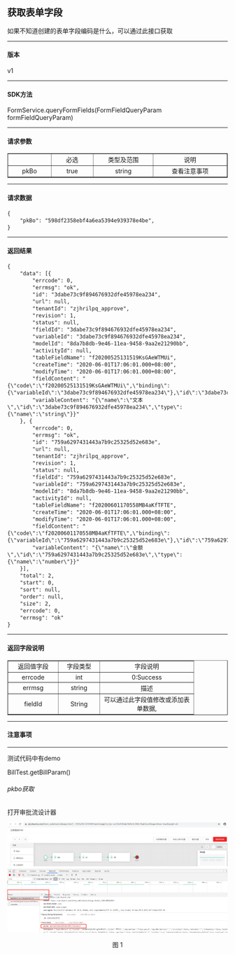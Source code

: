 ## 获取表单字段

如果不知道创建的表单字段编码是什么，可以通过此接口获取
- - -
#### 版本 ####
v1
- - -
#### SDK方法 ####
FormService.queryFormFields(FormFieldQueryParam formFieldQueryParam)
- - - 
#### 请求参数 ####

<table border="1" cellpadding="3" cellspaing="3">
    <tr align="center">
        <td width="100px"></td>
        <td width="100px">必选</td>
        <td width="150px">类型及范围</td>
        <td width="200px">说明</td>
    </tr>
    <tr align="center">
        <td>pkBo</td>
        <td>true</td>
        <td>string</td>
        <td>查看注意事项</td>
    </tr>
</table>

- - - 
#### 请求数据 ####
```
{
	"pkBo": "598df2358ebf4a6ea5394e939378e4be",
}

```
---

#### 返回结果 ####

```
{
	"data": [{
		"errcode": 0,
		"errmsg": "ok",
		"id": "3dabe73c9f894676932dfe45978ea234",
		"url": null,
		"tenantId": "zjhrilpq_approve",
		"revision": 1,
		"status": null,
		"fieldId": "3dabe73c9f894676932dfe45978ea234",
		"variableId": "3dabe73c9f894676932dfe45978ea234",
		"modelId": "8da7b8db-9e46-11ea-9458-9aa2e21290bb",
		"activityId": null,
		"tableFieldName": "f20200525131519KsGAeWTMUi",
		"createTime": "2020-06-01T17:06:01.000+08:00",
		"modifyTime": "2020-06-01T17:06:01.000+08:00",
		"fieldContent": "{\"code\":\"f20200525131519KsGAeWTMUi\",\"binding\":{\"variableId\":\"3dabe73c9f894676932dfe45978ea234\"},\"id\":\"3dabe73c9f894676932dfe45978ea234\"}",
		"variableContent": "{\"name\":\"文本\",\"id\":\"3dabe73c9f894676932dfe45978ea234\",\"type\":{\"name\":\"string\"}}"
	}, {
		"errcode": 0,
		"errmsg": "ok",
		"id": "759a6297431443a7b9c25325d52e683e",
		"url": null,
		"tenantId": "zjhrilpq_approve",
		"revision": 1,
		"status": null,
		"fieldId": "759a6297431443a7b9c25325d52e683e",
		"variableId": "759a6297431443a7b9c25325d52e683e",
		"modelId": "8da7b8db-9e46-11ea-9458-9aa2e21290bb",
		"activityId": null,
		"tableFieldName": "f20200601170558MB4aKfTFTE",
		"createTime": "2020-06-01T17:06:01.000+08:00",
		"modifyTime": "2020-06-01T17:06:01.000+08:00",
		"fieldContent": "{\"code\":\"f20200601170558MB4aKfTFTE\",\"binding\":{\"variableId\":\"759a6297431443a7b9c25325d52e683e\"},\"id\":\"759a6297431443a7b9c25325d52e683e\"}",
		"variableContent": "{\"name\":\"金额\",\"id\":\"759a6297431443a7b9c25325d52e683e\",\"type\":{\"name\":\"number\"}}"
	}],
	"total": 2,
	"start": 0,
	"sort": null,
	"order": null,
	"size": 2,
	"errcode": 0,
	"errmsg": "ok"
}

```
- - - 
#### 返回字段说明 ####

<table border="1" cellpadding="3" cellspaing="3">
    <tr align="center">
        <td width="100px">返回值字段</td>
        <td width="80px">字段类型</td>
        <td width="200px">字段说明</td>
    </tr>
    <tr align="center">
        <td>errcode</td>
        <td>int</td>
        <td>0:Success</td>
    </tr>
    <tr align="center">
        <td>errmsg</td>
        <td>string</td>
        <td>描述</td>
    </tr>
    <tr align="center">
        <td>fieldId</td>
        <td>String</td>
        <td>可以通过此字段值修改或添加表单数据,</td>
    </tr>
</table>

- - - 

#### 注意事项 ####

- - - 

测试代码中有demo

BillTest.getBillParam()

###### pkbo获取

打开审批流设计器

<div align=center>
<img src="/mybook/cloudapprove/15-/images/1.png"/>
</div>
<p align="center">图 1</p>



